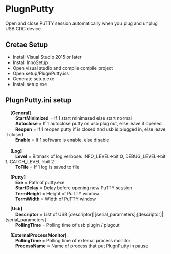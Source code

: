 # PlugnPutty
Open and close PuTTY session automatically when you plug and unplug USB CDC device.

## Cretae Setup
- Install Visual Studio 2015 or later
- Install InnoSetup
- Open visual studio and compile compile project
- Open setup/PlugnPutty.iss
- Generate setup.exe
- Install setup.exe
	
## PlugnPutty.ini setup
&nbsp;&nbsp;&nbsp;&nbsp;**[General]**<br />
&nbsp;&nbsp;&nbsp;&nbsp;&nbsp;&nbsp;&nbsp;&nbsp;**StartMinimized** = If 1 start minimazed else start normal<br />
&nbsp;&nbsp;&nbsp;&nbsp;&nbsp;&nbsp;&nbsp;&nbsp;**Autoclose**  = If 1 autoclose putty on usb plug out, else leave it opened<br />
&nbsp;&nbsp;&nbsp;&nbsp;&nbsp;&nbsp;&nbsp;&nbsp;**Reopen** = If 1 reopen putty if is closed and usb is plugged in, else leave it closed<br />
&nbsp;&nbsp;&nbsp;&nbsp;&nbsp;&nbsp;&nbsp;&nbsp;**Enable** = If 1 software is enable, else disable<br />
<br />
&nbsp;&nbsp;&nbsp;&nbsp;**[Log]**<br />
&nbsp;&nbsp;&nbsp;&nbsp;&nbsp;&nbsp;&nbsp;&nbsp;**Level** = Bitmask of log verbose: INFO_LEVEL->bit 0, DEBUG_LEVEL->bit 1, CATCH_LEVEL->bit 2<br />
&nbsp;&nbsp;&nbsp;&nbsp;&nbsp;&nbsp;&nbsp;&nbsp;**ToFile** = If 1 log is saved to file<br />

&nbsp;&nbsp;&nbsp;&nbsp;**[Putty]**<br />
&nbsp;&nbsp;&nbsp;&nbsp;&nbsp;&nbsp;&nbsp;&nbsp;**Exe** = Path of putty.exe<br />
&nbsp;&nbsp;&nbsp;&nbsp;&nbsp;&nbsp;&nbsp;&nbsp;**StartDelay** = Delay before opening new PuTTY session<br />
&nbsp;&nbsp;&nbsp;&nbsp;&nbsp;&nbsp;&nbsp;&nbsp;**TermHeight** = Height of PuTTY window<br />
&nbsp;&nbsp;&nbsp;&nbsp;&nbsp;&nbsp;&nbsp;&nbsp;**TermWidth** = Width of PuTTY window<br />

&nbsp;&nbsp;&nbsp;&nbsp;**[Usb]**<br />
&nbsp;&nbsp;&nbsp;&nbsp;&nbsp;&nbsp;&nbsp;&nbsp;**Descriptor** = List of USB [descriptor]|[serial_parameters];[descriptor]|[serial_parameters]<br />
&nbsp;&nbsp;&nbsp;&nbsp;&nbsp;&nbsp;&nbsp;&nbsp;**PollingTime** = Polling time of usb plugin / plugout<br />

&nbsp;&nbsp;&nbsp;&nbsp;**[ExternalProcessMonitor]**<br />
&nbsp;&nbsp;&nbsp;&nbsp;&nbsp;&nbsp;&nbsp;&nbsp;**PollingTime** = Polling time of external process monitor<br />
&nbsp;&nbsp;&nbsp;&nbsp;&nbsp;&nbsp;&nbsp;&nbsp;**ProcessName** = Name of process that put PlugnPutty in pause<br />


